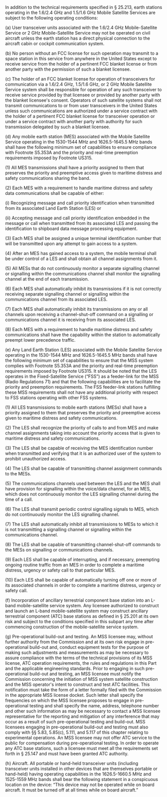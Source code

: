 In addition to the technical requirements specified in § 25.213, earth stations operating in the 1.6/2.4 GHz and 1.5/1.6 GHz Mobile Satellite Services are subject to the following operating conditions:

(a) User transceiver units associated with the 1.6/2.4 GHz Mobile-Satellite Service or 2 GHz Mobile-Satellite Service may not be operated on civil aircraft unless the earth station has a direct physical connection to the aircraft cabin or cockpit communication system.

(b) No person without an FCC license for such operation may transmit to a space station in this service from anywhere in the United States except to receive service from the holder of a pertinent FCC blanket license or from another party with the permission of such a blanket licensee.

(c) The holder of an FCC blanket license for operation of transceivers for communication via a 1.6/2.4 GHz, 1.5/1.6 GHz, or 2 GHz Mobile Satellite Service system shall be responsible for operation of any such transceiver to receive service provided by that licensee or provided by another party with the blanket licensee's consent. Operators of such satellite systems shall not transmit communications to or from user transceivers in the United States unless such communications are authorized under a service contract with the holder of a pertinent FCC blanket license for transceiver operation or under a service contract with another party with authority for such transmission delegated by such a blanket licensee.

(d) Any mobile earth station (MES) associated with the Mobile Satellite Service operating in the 1530-1544 MHz and 1626.5-1645.5 MHz bands shall have the following minimum set of capabilities to ensure compliance with Footnote S5.353A and the priority and real-time preemption requirements imposed by Footnote US315.

(1) All MES transmissions shall have a priority assigned to them that preserves the priority and preemptive access given to maritime distress and safety communications sharing the band.

(2) Each MES with a requirement to handle maritime distress and safety data communications shall be capable of either:

(i) Recognizing message and call priority identification when transmitted from its associated Land Earth Station (LES) or

(ii) Accepting message and call priority identification embedded in the message or call when transmitted from its associated LES and passing the identification to shipboard data message processing equipment.
                        

(3) Each MES shall be assigned a unique terminal identification number that will be transmitted upon any attempt to gain access to a system.

(4) After an MES has gained access to a system, the mobile terminal shall be under control of a LES and shall obtain all channel assignments from it.

(5) All MESs that do not continuously monitor a separate signalling channel or signalling within the communications channel shall monitor the signalling channel at the end of each transmission.

(6) Each MES shall automatically inhibit its transmissions if it is not correctly receiving separate signalling channel or signalling within the communications channel from its associated LES.

(7) Each MES shall automatically inhibit its transmissions on any or all channels upon receiving a channel-shut-off command on a signalling or communications channel it is receiving from its associated LES.

(8) Each MES with a requirement to handle maritime distress and safety communications shall have the capability within the station to automatically preempt lower precedence traffic.

(e) Any Land Earth Station (LES) associated with the Mobile Satellite Service operating in the 1530-1544 MHz and 1626.5-1645.5 MHz bands shall have the following minimum set of capabilities to ensure that the MSS system complies with Footnote S5.353A and the priority and real-time preemption requirements imposed by Footnote US315. It should be noted that the LES operates in the Fixed-Satellite Service (“FSS”) as a feeder-link for the MSS (Radio Regulations 71) and that the following capabilities are to facilitate the priority and preemption requirements. The FSS feeder-link stations fulfilling these MSS requirements shall not have any additional priority with respect to FSS stations operating with other FSS systems.

(1) All LES transmissions to mobile earth stations (MESs) shall have a priority assigned to them that preserves the priority and preemptive access given to maritime distress and safety communications.

(2) The LES shall recognize the priority of calls to and from MES and make channel assignments taking into account the priority access that is given to maritime distress and safety communications.

(3) The LES shall be capable of receiving the MES identification number when transmitted and verifying that it is an authorized user of the system to prohibit unauthorized access.

(4) The LES shall be capable of transmitting channel assignment commands to the MESs.

(5) The communications channels used between the LES and the MES shall have provision for signalling within the voice/data channel, for an MES, which does not continuously monitor the LES signalling channel during the time of a call.

(6) The LES shall transmit periodic control signalling signals to MES, which do not continuously monitor the LES signalling channel.

(7) The LES shall automatically inhibit all transmissions to MESs to which it is not transmitting a signalling channel or signalling within the communications channel.

(8) The LES shall be capable of transmitting channel-shut-off commands to the MESs on signalling or communications channels.

(9) Each LES shall be capable of interrupting, and if necessary, preempting ongoing routine traffic from an MES in order to complete a maritime distress, urgency or safety call to that particular MES.

(10) Each LES shall be capable of automatically turning off one or more of its associated channels in order to complete a maritime distress, urgency or safety call.

(f) Incorporation of ancillary terrestrial component base station into an L-band mobile-satellite service system. Any licensee authorized to construct and launch an L-band mobile-satellite system may construct ancillary terrestrial component (ATC) base stations as defined in § 25.201 at its own risk and subject to the conditions specified in this subpart any time after commencing construction of the mobile-satellite service system.

(g) Pre-operational build-out and testing. An MSS licensee may, without further authority from the Commission and at its own risk engage in pre-operational build-out and, conduct equipment tests for the purpose of making such adjustments and measurements as may be necessary to assure compliance with the terms of the technical provisions of its MSS license, ATC operation requirements, the rules and regulations in this Part and the applicable engineering standards. Prior to engaging in such pre-operational build-out and testing, an MSS licensee must notify the Commission concerning the initiation of MSS system satellite construction and the MSS operator's intent to construct and test ATC facilities. This notification must take the form of a letter formally filed with the Commission in the appropriate MSS license docket. Such letter shall specify the frequencies on which the MSS licensee proposes to engage in pre-operational testing and shall specify the name, address, telephone number and other such information as may be necessary to contact a MSS licensee representative for the reporting and mitigation of any interference that may occur as a result of such pre-operational testing and build-out. MSS licensees engaging in pre-operational build-out and testing must also comply with §§ 5.83, 5.85(c), 5.111, and 5.117 of this chapter relating to experimental operations. An MSS licensee may not offer ATC service to the public for compensation during pre-operational testing. In order to operate any ATC base stations, such a licensee must meet all the requirements set forth in § 25.147 and must have been granted ATC authority.

(h) Aircraft. All portable or hand-held transceiver units (including transceiver units installed in other devices that are themselves portable or hand-held) having operating capabilities in the 1626.5-1660.5 MHz and 1525-1559 MHz bands shall bear the following statement in a conspicuous location on the device: “This device may not be operated while on board aircraft. It must be turned off at all times while on board aircraft.”

